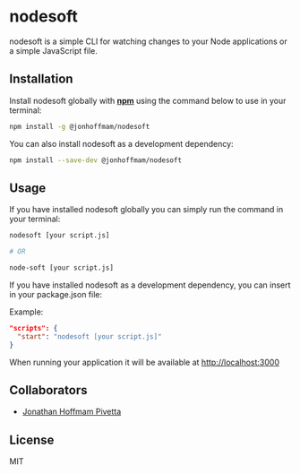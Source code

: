 # nodesoft

nodesoft is a simple CLI for watching changes to your Node applications or a simple JavaScript file.

## Installation

Install nodesoft globally with [**npm**](http://npmjs.org/) using the command below to use in your terminal:

```bash
npm install -g @jonhoffmam/nodesoft
```

You can also install nodesoft as a development dependency:

```bash
npm install --save-dev @jonhoffmam/nodesoft
```

## Usage

If you have installed nodesoft globally you can simply run the command in your terminal:

```bash
nodesoft [your script.js]

# OR

node-soft [your script.js]
```

If you have installed nodesoft as a development dependency, you can insert in your package.json file:

Example:

```json
"scripts": {
  "start": "nodesoft [your script.js]"
}
```

When running your application it will be available at <http://localhost:3000>

## Collaborators

- [Jonathan Hoffmam Pivetta](https://github.com/jonhoffmam)

## License

MIT
